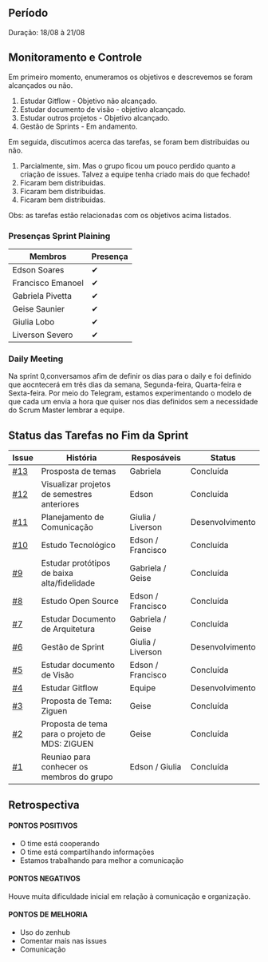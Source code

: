 ## Período
Duração: 18/08 à 21/08

## Monitoramento e Controle

Em primeiro momento, enumeramos os objetivos e descrevemos se foram alcançados ou não.
1. Estudar Gitflow - Objetivo não alcançado.
2. Estudar documento de visão - objetivo alcançado.
3. Estudar outros projetos - Objetivo alcançado.
4. Gestão de Sprints - Em andamento.

Em seguida, discutimos acerca das tarefas, se foram bem distribuidas ou não.
1. Parcialmente, sim. Mas o grupo ficou um pouco perdido quanto a criação de issues.
Talvez a equipe tenha criado mais do que fechado!
2. Ficaram bem distribuidas.
3. Ficaram bem distribuidas.
4. Ficaram bem distribuidas.

Obs: as tarefas estão relacionadas com os objetivos acima listados.


### Presenças Sprint Plaining
| Membros  |  Presença  |
| ------------------- | ------------------- |
|  Edson Soares |   ✔  |
|  Francisco Emanoel |  ✔  |
|  Gabriela Pivetta |  ✔  |
|  Geise Saunier |  ✔  |
|  Giulia Lobo |  ✔  |
|  Liverson Severo | ✔  |

### Daily Meeting
Na sprint 0,conversamos afim de definir os dias para o daily e foi definido que aocntecerá em três dias da semana, Segunda-feira, Quarta-feira e Sexta-feira. Por meio do Telegram, estamos experimentando o modelo de que cada um envia a hora que quiser nos dias definidos sem a necessidade do Scrum Master lembrar a equipe.

## Status das Tarefas no Fim da Sprint
| **Issue** | **História** | **Resposáveis** | **Status** |
|--|--|--|--|
|  [#13](https://github.com/fga-eps-mds/2020-1--Grupo-1/issues/13) |  Prosposta de temas |  Gabriela |  Concluída |
|  [#12](https://github.com/fga-eps-mds/2020-1--Grupo-1/issues/12) |  Visualizar projetos de semestres anteriores |  Edson  |  Concluída |
|  [#11](https://github.com/fga-eps-mds/2020-1--Grupo-1/issues/11) |  Planejamento de Comunicação | Giulia / Liverson  |  Desenvolvimento |
|  [#10](https://github.com/fga-eps-mds/2020-1--Grupo-1/issues/10) |  Estudo Tecnológico | Edson / Francisco  |  Concluída |
|  [#9](https://github.com/fga-eps-mds/2020-1--Grupo-1/issues/9) |  Estudar protótipos de baixa alta/fidelidade | Gabriela / Geise  |  Concluída |
|  [#8](https://github.com/fga-eps-mds/2020-1--Grupo-1/issues/8) |  Estudo Open Source |  Edson / Francisco |  Concluída |
|  [#7](https://github.com/fga-eps-mds/2020-1--Grupo-1/issues/7) |  Estudar Documento de Arquitetura |  Gabriela / Geise |  Concluída |
|  [#6](https://github.com/fga-eps-mds/2020-1--Grupo-1/issues/6) |  Gestão de Sprint | Giulia / Liverson  |  Desenvolvimento |
|  [#5](https://github.com/fga-eps-mds/2020-1--Grupo-1/issues/5) |  Estudar documento de Visão | Edson / Francisco  |  Concluída |
|  [#4](https://github.com/fga-eps-mds/2020-1--Grupo-1/issues/4) |  Estudar Gitflow | Equipe  |  Desenvolvimento |
|  [#3](https://github.com/fga-eps-mds/2020-1--Grupo-1/issues/3) |  Proposta de Tema: Ziguen |  Geise |  Concluída |
|  [#2](https://github.com/fga-eps-mds/2020-1--Grupo-1/issues/2) |  Proposta de tema para o projeto de MDS: ZIGUEN |  Geise |  Concluída |
|  [#1](https://github.com/fga-eps-mds/2020-1--Grupo-1/issues/1) |  Reuniao para conhecer os membros do grupo | Edson / Giulia  |  Concluída |

## Retrospectiva

#### PONTOS POSITIVOS
- O time está cooperando
- O time está compartilhando informações
- Estamos trabalhando para melhor a comunicação

#### PONTOS NEGATIVOS
Houve muita dificuldade inicial em relação à comunicação e organização.

#### PONTOS DE MELHORIA
- Uso do zenhub
- Comentar mais nas issues
- Comunicação
